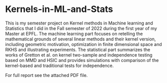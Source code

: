# Kernels-in-ML-and-Stats
This is my semester project on Kernel methods in Machine learning and Statistics that I did in the Fall semester of 2022 during the first year of my Master at EPFL. The machine learning part focuses on retelling the mathematical grounds of several linear methods and their kernel version, including geometric motivation, optimization in finite dimensional space and RKHS and illustrating experiments. The statistical part summarizes the works of Gretton et al. on kernel two-sample and independence testing based on MMD and HSIC and provides simulations with comparison of the kernel-based and traditional tests for independence.

For full report see the attached PDF file.
